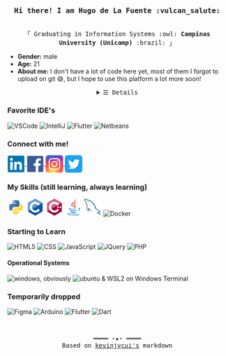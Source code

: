 <h3 align="center"><samp>Hi there! I am <b>Hugo de La Fuente</b> :vulcan_salute:</samp></h3>
<p align="center"><br>
  <samp>
    「 Graduating in Information Systems :owl: <b>Campinas University (Unicamp)</b> :brazil: 」<br>
  </samp>
</p>

* <b>Gender:</b> male
* <b>Age:</b> 21
* <b>About me:</b> I don't have a lot of code here yet, most of them I forgot to upload on git :sweat_smile:, but I hope to use this platform a lot more soon!

<details align="center">
   <summary> <samp>&#9776; Details</samp></summary>
   <p align="center">
<!--
Para quando eu tiver repositórios de diferentes linguagens:
     <br>
      <a href="https://github.com/kevinjycui?tab=repositories" target="_blank"><img alt="Code" src="https://img.shields.io/badge/-code-000000?style=flat-square&logo=Plex&logoColor=white"></a>
      <a href="https://github.com/kevinjycui?tab=repositories&language=python" target="_blank"><img alt="Python" src="https://img.shields.io/badge/-Python-3572A5?style=flat-square&logo=Python&logoColor=white"></a>
      <a href="https://github.com/kevinjycui?tab=repositories&language=javascript" target="_blank"><img alt="Javascript" src="https://img.shields.io/badge/-Javascript-f1e05a?style=flat-square&logo=Javascript&logoColor=white"></a>
      <a href="https://github.com/kevinjycui?tab=repositories&language=c%2B%2B" target="_blank"><img alt="C++" src="https://img.shields.io/badge/-C%2B%2B-f34b7d?style=flat-square&logo=C%2B%2B&logoColor=white"></a>
      <a href="https://github.com/kevinjycui?tab=repositories&language=go" target="_blank"><img alt="Go" src="https://img.shields.io/badge/-Go-375eab?style=flat-square&logo=Go&logoColor=white"></a>
      <a href="https://github.com/kevinjycui?tab=repositories&language=java" target="_blank"><img alt="Java" src="https://img.shields.io/badge/-Java-b07219?style=flat-square&logo=Java&logoColor=white"></a>
      <a href="https://github.com/kevinjycui?tab=repositories&language=html" target="_blank"><img alt="HTML" src="https://img.shields.io/badge/-HTML-E34F26?style=flat-square&logo=HTML5&logoColor=white"></a>
  <br>
-->    
  <img src="https://github-readme-stats.vercel.app/api?username=Hugo-Fuente&show_icons=true&hide_border=true&hide=issues&title_color=5391FE&icon_color=000000&text_color=555"></img><br>
    Check out my Resumé<br>
     <a href="https://github.com/Hugo-Fuente?tab=followers" target="_blank"><img alt="Updates" src="https://img.shields.io/badge/--000000?style=flat-square&logo=RSS&logoColor=white"></a>
     <a href="https://github.com/kevinjycui" target="_blank"><img alt="Hugo-Fuente" src="https://badges.pufler.dev/visits/Hugo-Fuente/Hugo-Fuente?logo=GitHub&label=visits&color=success&logoColor=white&style=flat-square"/></a>
     <a href="https://github.com/Hugo-Fuente/Hugo-Fuente" target="_blank"><img alt="GiHub hits" src="https://img.shields.io/github/last-commit/Hugo-Fuente/Hugo-Fuente?label=profile%20updated&style=flat-square"></a>
  <p align="center">
    Designed by <a href="https://github.com/anuraghazra">Anurag Hazra</a>
  </p>
  </samp>
  </p>
</details>

### Favorite IDE's
<img src="https://cdn.jsdelivr.net/gh/devicons/devicon/icons/vscode/vscode-original.svg" alt="VSCode" width="40" heigh="30" style="max-width:100%;"></img>
<img src="https://cdn.jsdelivr.net/gh/devicons/devicon/icons/intellij/intellij-original.svg" alt="IntelliJ" width="40" heigh="30" style="max-width:100%;"></img>
<img src="https://cdn.jsdelivr.net/gh/devicons/devicon/icons/flutter/flutter-original.svg" alt="Flutter" width="40" heigh="30" style="max-width:100%;"></img>
<img src="https://upload.wikimedia.org/wikipedia/commons/9/98/Apache_NetBeans_Logo.svg" alt="Netbeans" width="40" heigh="30" style="max-width:100%;"></img>


### Connect with me!
<a href="https://www.linkedin.com/in/hugo-fuente/" target="_blank">
<img align="center" alt="hugo-linkedin" heigh="30" width="40" src="https://raw.githubusercontent.com/devicons/devicon/master/icons/linkedin/linkedin-original.svg" style=max-width:100%;"> 
</a>
<a href="https://www.facebook.com/hugomesfuente/" target="_blank">
<img align="center" alt="hugo-facebook" heigh="30" width="40" src="https://raw.githubusercontent.com/devicons/devicon/master/icons/facebook/facebook-original.svg" style=max-width:100%;"> 
</a>
<a href="https://www.instagram.com/hugomesfuente/" target="_blank">
<img align="center" alt="hugo-instagram" heigh="30" width="40" src="https://raw.githubusercontent.com/edent/SuperTinyIcons/bed6907f8e4f5cb5bb21299b9070f4d7c51098c0/images/svg/instagram.svg" style=max-width:100%;"> 
</a>
<a href="https://twitter.com/Zamiel_Payne" target="_blank">
<img align="center" alt="hugo-twitter" heigh="30" width="40" src="https://raw.githubusercontent.com/edent/SuperTinyIcons/bed6907f8e4f5cb5bb21299b9070f4d7c51098c0/images/svg/twitter.svg" style=max-width:100%;"> 
</a>

### My Skills (still learning, always learning)
<img src="https://raw.githubusercontent.com/devicons/devicon/master/icons/python/python-original.svg" alt="python" width="40" heigh="30" style="max-width:100%;"></img>
<img src="https://raw.githubusercontent.com/devicons/devicon/master/icons/c/c-original.svg" alt="c" width="40" heigh="30" style="max-width:100%;"></img>
<img src="https://raw.githubusercontent.com/devicons/devicon/master/icons/cplusplus/cplusplus-original.svg" alt="c++" width="40" heigh="30" style="max-width:100%;"></img>
<img src="https://raw.githubusercontent.com/devicons/devicon/master/icons/java/java-original.svg" alt="java" width="40" heigh="30" style="max-width:100%;"></img>
<img src="https://raw.githubusercontent.com/devicons/devicon/master/icons/mysql/mysql-original.svg" alt="mysql" width="40" heigh="30" style="max-width:100%;"></img>
<img src="https://cdn.jsdelivr.net/gh/devicons/devicon/icons/docker/docker-plain.svg" alt="Docker" width="40" heigh="30" style="max-width:100%;"></img>

### Starting to Learn
<img src="https://cdn.jsdelivr.net/gh/devicons/devicon/icons/html5/html5-plain-wordmark.svg" alt="HTML5" width="40" heigh="30" style="max-width:100%;"></img>
<img src="https://cdn.jsdelivr.net/gh/devicons/devicon/icons/css3/css3-plain-wordmark.svg" alt="CSS" width="40" heigh="30" style="max-width:100%;"></img>
<img src="https://cdn.jsdelivr.net/gh/devicons/devicon/icons/javascript/javascript-plain.svg" alt="JavaScript" width="40" heigh="30" style="max-width:100%;"></img>
<img src="https://cdn.jsdelivr.net/gh/devicons/devicon/icons/jquery/jquery-plain-wordmark.svg" alt="JQuery" width="40" heigh="30" style="max-width:100%;"></img>
<img src="https://cdn.jsdelivr.net/gh/devicons/devicon/icons/php/php-plain.svg" alt="PHP" width="40" heigh="30" style="max-width:100%;"></img>

#### Operational Systems
<img src="https://cdn.jsdelivr.net/gh/devicons/devicon/icons/windows8/windows8-original.svg" alt="windows, obviously" width="40" heigh="30" style="max-width:100%;"></img>
<img src="https://cdn.jsdelivr.net/gh/devicons/devicon/icons/ubuntu/ubuntu-plain.svg" alt="ubuntu" width="40" heigh="30" style="max-width:100%;"></img>
& WSL2 on Windows Terminal

### Temporarily dropped
<img src="https://cdn.jsdelivr.net/gh/devicons/devicon/icons/figma/figma-original.svg" alt="Figma" width="40" heigh="30" style="max-width:100%;"></img>
<img src="https://cdn.jsdelivr.net/gh/devicons/devicon/icons/arduino/arduino-original.svg" alt="Arduino" width="40" heigh="30" style="max-width:100%;"></img>
<img src="https://cdn.jsdelivr.net/gh/devicons/devicon/icons/flutter/flutter-original.svg" alt="Flutter" width="40" heigh="30" style="max-width:100%;"></img>
<img src="https://cdn.jsdelivr.net/gh/devicons/devicon/icons/dart/dart-original.svg" alt="Dart" width="40" heigh="30" style="max-width:100%;"></img>

<br>
<samp>
  <p align="center">
    ════ ⋆★⋆ ════<br>
    Based on <a href="https://github.com/kevinjycui/kevinjycui">kevinjycui's</a> markdown
  </p>
</samp>

<!--
**Hugo-Fuente/Hugo-Fuente** is a ✨ _special_ ✨ repository because its `README.md` (this file) appears on your GitHub profile.

Here are some ideas to get you started:

- 🔭 I’m currently working on ...
- 🌱 I’m currently learning ...
- 👯 I’m looking to collaborate on ...
- 🤔 I’m looking for help with ...
- 💬 Ask me about ...
- 📫 How to reach me: ...
- 😄 Pronouns: ...
- ⚡ Fun fact: ...
-->
 
        
        
        
        
        
      
